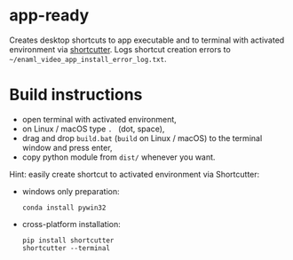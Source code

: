 # app-ready

Creates desktop shortcuts to app executable and to terminal with activated environment via [shortcutter](https://github.com/kiwi0fruit/shortcutter).
Logs shortcut creation errors to
`~/enaml_video_app_install_error_log.txt`.


# Build instructions

* open terminal with activated environment,
* on Linux / macOS type <code>. </code> (dot, space),
* drag and drop `build.bat`
  (`build` on Linux / macOS) to the terminal window
  and press enter,
* copy python module from `dist/` whenever you want.


Hint: easily create shortcut to activated 
environment via Shortcutter:

* windows only preparation:

      conda install pywin32

* cross-platform installation:

      pip install shortcutter
      shortcutter --terminal
